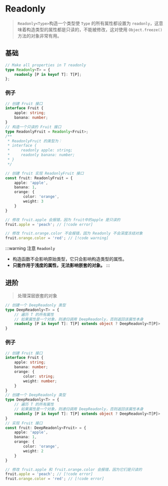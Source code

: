 # Readonly

> `Readonly<Type>`构造一个类型使 `Type` 的所有属性都设置为 `readonly`，这意味着构造类型的属性都是只读的，不能被修改，这对使用 `Object.freeze()` 方法的对象非常有用。

## 基础
```ts
// Make all properties in T readonly
type Readonly<T> = {
    readonly [P in keyof T]: T[P];
};
```
### 例子
```ts
// 创建 Fruit 接口
interface Fruit {
    apple: string;
    banana: number;
}
// 构造一个只读的 Fruit 接口
type ReadonlyFruit = Readonly<Fruit>;
/**
 * ReadonlyFruit 的类型为：
 * interface {
 *     readonly apple: string;
 *     readonly banana: number;
 * }
 */

// 创建 fruit 实现 ReadonlyFruit 接口
const fruit: ReadonlyFruit = {
    apple: 'apple',
    banana: 1,
    orange: {
        color: 'orange',
        weight: 3
    }
}

// 修改 fruit.apple 会报错，因为 fruit中的apple 是只读的
fruit.apple = 'peach'; // [!code error]

// 修改 fruit.orange.color 不会报错，因为 Readonly 不会深度冻结对象
fruit.orange.color = 'red'; // [!code warning]
```

:::warning 注意
`Readonly` 
- 构造函数不会影响原始类型，它只会影响构造类型的属性。
- **只能作用于浅度的属性，无法影响嵌套的对象。**
:::

## 进阶

> 处理深层嵌套的对象

```ts
// 创建一个 DeepReadonly 类型
type DeepReadonly<T> = {
    // 遍历 T 的所有属性
    // 如果属性是一个对象，则递归调用 DeepReadonly，否则返回该属性本身
    readonly [P in keyof T]: T[P] extends object ? DeepReadonly<T[P]> : T[P];
}
```
### 例子
```ts
// 创建 Fruit 接口
interface Fruit {
    apple: string;
    banana: number;
    orange: {
        color: string;
        weight: number;
    }
}
// 创建一个 DeepReadonly 类型
type DeepReadonly<T> = {
    // 遍历 T 的所有属性
    // 如果属性是一个对象，则递归调用 DeepReadonly，否则返回该属性本身
    readonly [P in keyof T]: T[P] extends object ? DeepReadonly<T[P]> : T[P];
}
// 实现 Fruit 接口
const fruit: DeepReadonly<Fruit> = {
    apple: 'apple',
    banana: 1,
    orange: {
        color: 'orange',
        weight: 2
    }
}

// 修改 fruit.apple 和 fruit.orange.color 会报错，因为它们是只读的
fruit.apple = 'peach'; // [!code error]
fruit.orange.color = 'red'; // [!code error]
```